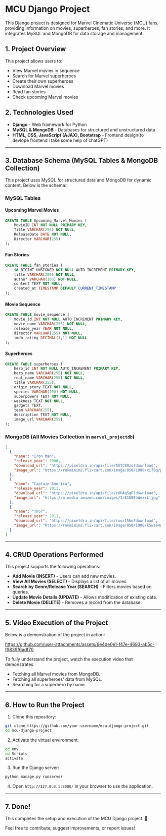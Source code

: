 
# MCU Django Project

This Django project is designed for Marvel Cinematic Universe (MCU) fans, providing information on movies, superheroes, fan stories, and more. It integrates MySQL and MongoDB for data storage and management.

## 1. Project Overview
This project allows users to:
- View Marvel movies in sequence
- Search for Marvel superheroes
- Create their own superheroes
- Download Marvel movies
- Read fan stories
- Check upcoming Marvel movies

## 2. Technologies Used
- **Django** - Web framework for Python
- **MySQL & MongoDB** - Databases for structured and unstructured data
- **HTML, CSS, JavaScript (AJAX), Bootstrap** - Frontend design(to devlope frontend i take some help of chatGPT)

---
## 3. Database Schema (MySQL Tables & MongoDB Collection)
This project uses MySQL for structured data and MongoDB for dynamic content. Below is the schema:

### MySQL Tables
#### Upcoming Marvel Movies
```sql
CREATE TABLE Upcoming_Marvel_Movies (
    MovieID INT NOT NULL PRIMARY KEY,
    Title VARCHAR(255) NOT NULL,
    ReleaseDate DATE NOT NULL,
    Director VARCHAR(255)
);
```

#### Fan Stories
```sql
CREATE TABLE fan_stories (
    id BIGINT UNSIGNED NOT NULL AUTO_INCREMENT PRIMARY KEY,
    title VARCHAR(200) NOT NULL,
    author VARCHAR(100) NOT NULL,
    content TEXT NOT NULL,
    created_at TIMESTAMP DEFAULT CURRENT_TIMESTAMP
);
```

#### Movie Sequence
```sql
CREATE TABLE movie_sequence (
    movie_id INT NOT NULL AUTO_INCREMENT PRIMARY KEY,
    movie_name VARCHAR(255) NOT NULL,
    release_year YEAR NOT NULL,
    director VARCHAR(255) NOT NULL,
    imdb_rating DECIMAL(3,1) NOT NULL
);
```

#### Superheroes
```sql
CREATE TABLE superheroes (
    hero_id INT NOT NULL AUTO_INCREMENT PRIMARY KEY,
    hero_name VARCHAR(255) NOT NULL,
    real_name VARCHAR(255) NOT NULL,
    title VARCHAR(255),
    origin_story TEXT NOT NULL,
    species VARCHAR(100) NOT NULL,
    superpowers TEXT NOT NULL,
    weakness TEXT NOT NULL,
    gadgets TEXT,
    team VARCHAR(255),
    description TEXT NOT NULL,
    image_url VARCHAR(255)
);
```

### MongoDB (All Movies Collection in `marvel_projectdb`)
```json
[
  {
    "name": "Iron Man",
    "release_year": 2008,
    "download_url": "https://pixeldra.in/api/file/SSYC88zs?download",
    "image_url": "https://rukminim2.flixcart.com/image/850/1000/xif0q/poster/0/d/d/small-spos8825-poster-iron-man-1-a-official-sticker-sl-9829-wall-original-imaghs5pygznwxu9.jpeg?q=20&crop=false"
  },
  {
    "name": "Captain America",
    "release_year": 2011,
    "download_url": "https://pixeldra.in/api/file/r8HAqSqF?download",
    "image_url": "https://m.media-amazon.com/images/I/81U9EbWexxL.jpg"
  },
  {
    "name": "Thor",
    "release_year": 2011,
    "download_url": "https://pixeldra.in/api/file/ruqr15kn?download",
    "image_url": "https://rukminim2.flixcart.com/image/850/1000/k5wse4w0/poster/u/b/a/medium-artistic-movie-poster-thor-marvel-movie-poster-for-room-original-imafzgvb2xt8ptzx.jpeg?q=90&crop=false"
  }
]
```

---
## 4. CRUD Operations Performed
This project supports the following operations:

- **Add Movie (INSERT)** - Users can add new movies.
- **View All Movies (SELECT)** - Displays a list of all movies.
- **Search by Genre/Release Year (SEARCH)** - Filters movies based on queries.
- **Update Movie Details (UPDATE)** - Allows modification of existing data.
- **Delete Movie (DELETE)** - Removes a record from the database.

---
## 5. Video Execution of the Project
Below is a demonstration of the project in action:

https://github.com/user-attachments/assets/6e4de0e1-f47e-4693-ab5c-f9839f6adf70

To fully understand the project, watch the execution video that demonstrates:
- Fetching all Marvel movies from MongoDB.
- Fetching all superheroes' data from MySQL.
- Searching for a superhero by name.

---
## 6. How to Run the Project
1. Clone this repository:
```sh
git clone https://github.com/your-username/mcu-django-project.git
cd mcu-django-project
```
2. Activate the virtual environment:
```sh
cd env
cd Scripts
activate
```
3. Run the Django server:
```sh
python manage.py runserver
```
4. Open `http://127.0.0.1:8000/` in your browser to use the application.

---
## 7. Done!
This completes the setup and execution of the MCU Django project. 🚀





Feel free to contribute, suggest improvements, or report issues!

